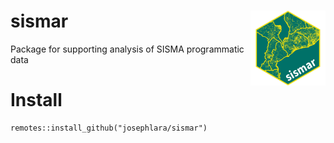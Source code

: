 # sismar <a href="https://usaid-mozambique.github.io/sismar/"><img src="man/figures/logo.png" align="right" height="120" alt="sismar website" /></a>

Package for supporting analysis of SISMA programmatic data

# Install
```{r}
remotes::install_github("josephlara/sismar")
```
